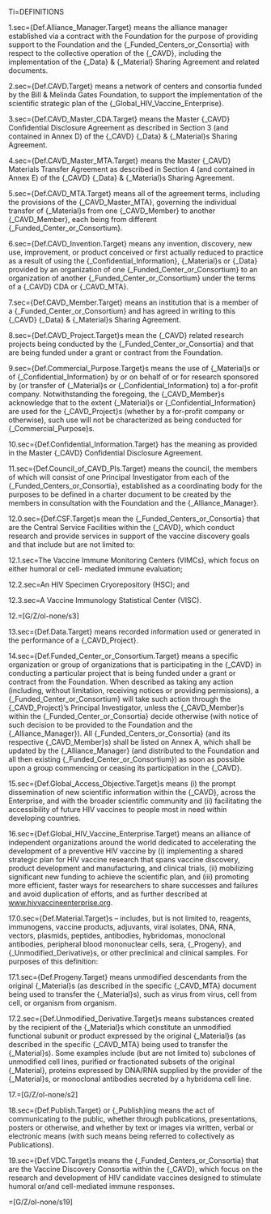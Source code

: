 Ti=DEFINITIONS

1.sec={Def.Alliance_Manager.Target} means the alliance manager established via a contract with the Foundation for the purpose of providing support to the Foundation and the {_Funded_Centers_or_Consortia} with respect to the collective operation of the {_CAVD}, including the implementation of the {_Data} & {_Material} Sharing Agreement and related documents.

2.sec={Def.CAVD.Target} means a network of centers and consortia funded by the Bill & Melinda Gates Foundation, to support the implementation of the scientific strategic plan of the {_Global_HIV_Vaccine_Enterprise}.

3.sec={Def.CAVD_Master_CDA.Target} means the Master {_CAVD} Confidential Disclosure Agreement as described in Section 3 (and contained in Annex D) of the {_CAVD} {_Data} & {_Material}s Sharing Agreement.

4.sec={Def.CAVD_Master_MTA.Target} means the Master {_CAVD} Materials Transfer Agreement as described in Section 4 (and contained in Annex E) of the {_CAVD} {_Data} & {_Material}s Sharing Agreement.

5.sec={Def.CAVD_MTA.Target} means all of the agreement terms, including the provisions of the {_CAVD_Master_MTA}, governing the individual transfer of {_Material}s from one {_CAVD_Member} to another {_CAVD_Member}, each being from different {_Funded_Center_or_Consortium}.

6.sec={Def.CAVD_Invention.Target} means any invention, discovery, new use, improvement, or product conceived or first actually reduced to practice as a result of using the {_Confidential_Information}, {_Material}s or {_Data} provided by an organization of one {_Funded_Center_or_Consortium} to an organization of another {_Funded_Center_or_Consortium} under the terms of a {_CAVD} CDA or {_CAVD_MTA}.

7.sec={Def.CAVD_Member.Target} means an institution that is a member of a {_Funded_Center_or_Consortium} and has agreed in writing to this {_CAVD} {_Data} & {_Material}s Sharing Agreement.

8.sec={Def.CAVD_Project.Target}s mean the {_CAVD} related research projects being conducted by the {_Funded_Center_or_Consortia} and that are being funded under a grant or contract from the Foundation.

9.sec={Def.Commercial_Purpose.Target}s means the use of {_Material}s or of {_Confidential_Information} by or on behalf of or for research sponsored by (or transfer of {_Material}s or {_Confidential_Information} to) a for-profit company. Notwithstanding the foregoing, the {_CAVD_Member}s acknowledge that to the extent {_Material}s or {_Confidential_Information} are used for the {_CAVD_Project}s (whether by a for-profit company or otherwise), such use will not be characterized as being conducted for {_Commercial_Purpose}s.

10.sec={Def.Confidential_Information.Target} has the meaning as provided in the Master {_CAVD} Confidential Disclosure Agreement.

11.sec={Def.Council_of_CAVD_PIs.Target} means the council, the members of which will consist of one Principal Investigator from each of the {_Funded_Centers_or_Consortia}, established as a coordinating body for the purposes to be defined in a charter document to be created by the members in consultation with the Foundation and the {_Alliance_Manager}.

12.0.sec={Def.CSF.Target}s mean the {_Funded_Centers_or_Consortia} that are the Central Service Facilities within the {_CAVD}, which conduct research and provide services in support of the vaccine discovery goals and that include but are not limited to:

12.1.sec=The Vaccine Immune Monitoring Centers (VIMCs), which focus on either humoral or cell- mediated immune evaluation;

12.2.sec=An HIV Specimen Cryorepository (HSC); and

12.3.sec=A Vaccine Immunology Statistical Center (VISC).

12.=[G/Z/ol-none/s3]

13.sec={Def.Data.Target} means recorded information used or generated in the performance of a {_CAVD_Project}.

14.sec={Def.Funded_Center_or_Consortium.Target} means a specific organization or group of organizations that is participating in the {_CAVD} in conducting a particular project that is being funded under a grant or contract from the Foundation. When described as taking any action (including, without limitation, receiving notices or providing permissions), a {_Funded_Center_or_Consortium} will take such action through the {_CAVD_Project}’s Principal Investigator, unless the {_CAVD_Member}s within the {_Funded_Center_or_Consortia} decide otherwise (with notice of such decision to be provided to the Foundation and the {_Alliance_Manager}). All {_Funded_Centers_or_Consortia} (and its respective {_CAVD_Member}s) shall be listed on Annex A, which shall be updated by the {_Alliance_Manager} (and distributed to the Foundation and all then existing {_Funded_Center_or_Consortium}) as soon as possible upon a group commencing or ceasing its participation in the {_CAVD}.

15.sec={Def.Global_Access_Objective.Target}s means (i) the prompt dissemination of new scientific information within the {_CAVD}, across the Enterprise, and with the broader scientific community and (ii) facilitating the accessibility of future HIV vaccines to people most in need within developing countries.

16.sec={Def.Global_HIV_Vaccine_Enterprise.Target} means an alliance of independent organizations around the world dedicated to accelerating the development of a preventive HIV vaccine by (i) implementing a shared strategic plan for HIV vaccine research that spans vaccine discovery, product development and manufacturing, and clinical trials, (ii) mobilizing significant new funding to achieve the scientific plan, and (iii) promoting more efficient, faster ways for researchers to share successes and failures and avoid duplication of efforts, and as further described at www.hivvaccineenterprise.org.

17.0.sec={Def.Material.Target}s – includes, but is not limited to, reagents, immunogens, vaccine products, adjuvants, viral isolates, DNA, RNA, vectors, plasmids, peptides, antibodies, hybridomas, monoclonal antibodies, peripheral blood mononuclear cells, sera, {_Progeny}, and {_Unmodified_Derivative}s, or other preclinical and clinical samples. For purposes of this definition:

17.1.sec={Def.Progeny.Target} means unmodified descendants from the original {_Material}s (as described in the specific {_CAVD_MTA} document being used to transfer the {_Material}s), such as virus from virus, cell from cell, or organism from organism.

17.2.sec={Def.Unmodified_Derivative.Target}s means substances created by the recipient of the {_Material}s which constitute an unmodified functional subunit or product expressed by the original {_Material}s (as described in the specific {_CAVD_MTA} being used to transfer the {_Material}s). Some examples include (but are not limited to) subclones of unmodified cell lines, purified or fractionated subsets of the original {_Material}, proteins expressed by DNA/RNA supplied by the provider of the {_Material}s, or monoclonal antibodies secreted by a hybridoma cell line.

17.=[G/Z/ol-none/s2]

18.sec={Def.Publish.Target} or {_Publish}ing means the act of communicating to the public, whether through publications, presentations, posters or otherwise, and whether by text or images via written, verbal or electronic means (with such means being referred to collectively as Publications).

19.sec={Def.VDC.Target}s means the {_Funded_Centers_or_Consortia} that are the Vaccine Discovery Consortia within the {_CAVD}, which focus on the research and development of HIV candidate vaccines designed to stimulate humoral or/and cell-mediated immune responses.

=[G/Z/ol-none/s19]
